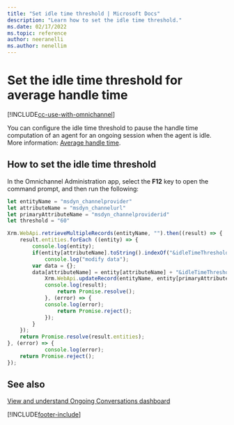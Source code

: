 ```yaml
---
title: "Set idle time threshold | Microsoft Docs"
description: "Learn how to set the idle time threshold."
ms.date: 02/17/2022
ms.topic: reference
author: neeranelli
ms.author: nenellim
---
```


# Set the idle time threshold for average handle time

[!INCLUDE[cc-use-with-omnichannel](../../includes/cc-use-with-omnichannel.md)]

You can configure the idle time threshold to pause the handle time computation of an agent for an ongoing session when the agent is idle. More information: [Average handle time](../implement/intraday-insights-dashboard.md#average-handle-time).

## How to set the idle time threshold

In the Omnichannel Administration app, select the **F12** key to open the command prompt, and then run the following:

```JavaScript
let entityName = "msdyn_channelprovider"
let attributeName = "msdyn_channelurl"
let primaryAttributeName = "msdyn_channelproviderid"
let threshold = "60"

Xrm.WebApi.retrieveMultipleRecords(entityName, "").then((result) => {
	result.entities.forEach ((entity) => {
		console.log(entity);
		if(entity[attributeName].toString().indexOf("&idleTimeThreshold") == -1) {
			console.log("modify data");
		var data = {};
		data[attributeName] = entity[attributeName] + "&idleTimeThreshold=" + threshold;
			Xrm.WebApi.updateRecord(entityName, entity[primaryAttributeName], data).then((result) => {
			console.log(result);
				return Promise.resolve();
			}, (error) => {
			console.log(error);
				return Promise.reject();
			});
		}
	});
	return Promise.resolve(result.entities);
}, (error) => {
			console.log(error);
	return Promise.reject();
});
```

## See also

[View and understand Ongoing Conversations dashboard](../use/ongoing-conversations-dashboard.md)

[!INCLUDE[footer-include](../../includes/footer-banner.md)]
